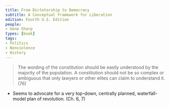 ```yaml
---
title: From Dictatorship to Democracy
subtitle: A Conceptual Framework for Liberation
edition: Fourth U.S. Edition
people:
- Gene Sharp
types: [book]
tags:
- Politics
- Nonviolence
- History
---
```


> The wording of the constitution should be easily understood by the majority of the population.  A constitution should not be so complex or ambiguous that only lawyers or other elites can claim to understand it. (76)

- Seems to advocate for a very top-down, centrally planned, waterfall-model plan of revolution. (Ch. 6, 7)
